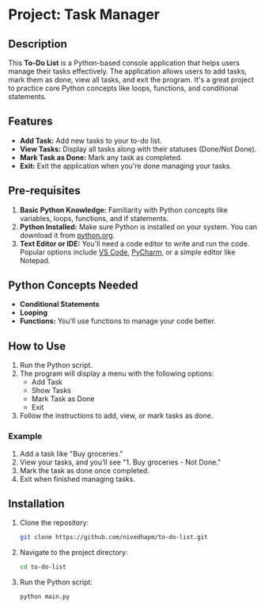 # Project: Task Manager

## Description
This **To-Do List** is a Python-based console application that helps users manage their tasks effectively. The application allows users to add tasks, mark them as done, view all tasks, and exit the program. It's a great project to practice core Python concepts like loops, functions, and conditional statements.

## Features
- **Add Task:** Add new tasks to your to-do list.
- **View Tasks:** Display all tasks along with their statuses (Done/Not Done).
- **Mark Task as Done:** Mark any task as completed.
- **Exit:** Exit the application when you're done managing your tasks.
  
## Pre-requisites
1. **Basic Python Knowledge:** Familiarity with Python concepts like variables, loops, functions, and if statements.
2. **Python Installed:** Make sure Python is installed on your system. You can download it from [python.org](https://www.python.org/downloads/).
3. **Text Editor or IDE:** You'll need a code editor to write and run the code. Popular options include [VS Code](https://code.visualstudio.com/), [PyCharm](https://www.jetbrains.com/pycharm/), or a simple editor like Notepad.

## Python Concepts Needed
- **Conditional Statements**  
- **Looping**  
- **Functions:** You’ll use functions to manage your code better.

## How to Use
1. Run the Python script.
2. The program will display a menu with the following options:
   - Add Task
   - Show Tasks
   - Mark Task as Done
   - Exit
3. Follow the instructions to add, view, or mark tasks as done.

### Example
1. Add a task like "Buy groceries."
2. View your tasks, and you’ll see "1. Buy groceries - Not Done."
3. Mark the task as done once completed.
4. Exit when finished managing tasks.

## Installation
1. Clone the repository:
    ```bash
    git clone https://github.com/nivedhapm/to-do-list.git
    ```
2. Navigate to the project directory:
    ```bash
    cd to-do-list
    ```
3. Run the Python script:
    ```bash
    python main.py
    ```

